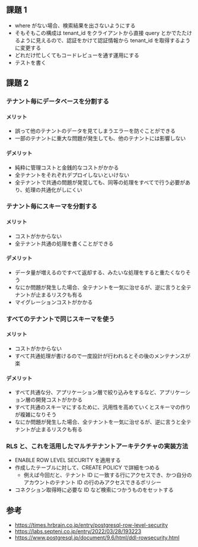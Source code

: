 ## 課題 1

- where がない場合、検索結果を出さないようにする
- そもそもこの構成は tenant_id をクライアントから直接 query とかでたたけるように見えるので、認証をかけて認証情報から tenant_id を取得するように変更する
- どれだけ忙しくてもコードレビューを通す運用にする
- テストを書く

## 課題 2

### テナント毎にデータベースを分割する

#### メリット

- 誤って他のテナントのデータを見てしまうエラーを防ぐことができる
- 一部のテナントに重大な問題が発生しても、他のテナントには影響しない

#### デメリット

- 純粋に管理コストと金銭的なコストがかかる
- 全テナントをそれぞれデプロイしないといけない
- 全テナントで共通の問題が発覚しても、同等の処理をすべてで行う必要があり、処理の共通化がしにくい

### テナント毎にスキーマを分割する

#### メリット

- コストがかからない
- 全テナント共通の処理を書くことができる

#### デメリット

- データ量が増えるのですべて返却する、みたいな処理をすると重たくなりそう
- なにか問題が発生した場合、全テナントを一気に治せるが、逆に言うと全テナントが止まるリスクも有る
- マイグレーションコストがかかる

### すべてのテナントで同じスキーマを使う

#### メリット

- コストがかからない
- すべて共通処理が書けるので一度設計が行われるとその後のメンテナンスが楽

#### デメリット

- すべて共通な分、アプリケーション層で絞り込みをするなど、アプリケーション層の開発コストがかかる
- すべて共通のスキーマにするために、汎用性を高めていくとスキーマの作りが複雑になりそう
- なにか問題が発生した場合、全テナントを一気に治せるが、逆に言うと全テナントが止まるリスクも有る

### RLS と、これを活用したマルチテナントアーキテクチャの実装方法

- ENABLE ROW LEVEL SECURITY を適用する
- 作成したテーブルに対して、CREATE POLICY で詳細をつめる
  - 例えば今回だと、テナント ID に一致する行にアクセスでき、かつ自分のアカウントのテナント ID の行のみアクセスできるポリシー
- コネクション取得時に必要な ID など検索につかうものをセットする

## 参考

- https://times.hrbrain.co.jp/entry/postgresql-row-level-security
- https://labs.septeni.co.jp/entry/2022/03/28/193223
- https://www.postgresql.jp/document/9.6/html/ddl-rowsecurity.html
